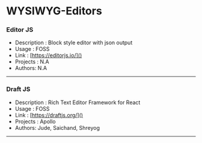 # WYSIWYG-Editors

### Editor JS

- Description : Block style editor with json output
- Usage : FOSS
- Link : [https://editorjs.io/]()
- Projects : N.A
- Authors: N.A

---


### Draft JS

- Description : Rich Text Editor Framework for React
- Usage : FOSS
- Link : [https://draftjs.org/]()
- Projects : Apollo
- Authors: Jude, Saichand, Shreyog

---
